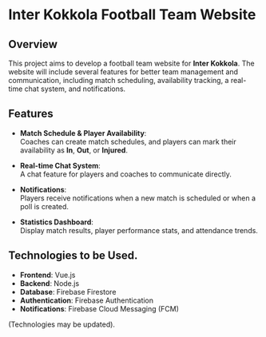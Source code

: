 # Inter Kokkola Football Team Website

## Overview

This project aims to develop a football team website for **Inter Kokkola**. The website will include several features for better team management and communication, including match scheduling, availability tracking, a real-time chat system, and notifications.

## Features

- **Match Schedule & Player Availability**:\
  Coaches can create match schedules, and players can mark their availability as **In**, **Out**, or **Injured**.

- **Real-time Chat System**:\
  A chat feature for players and coaches to communicate directly.

- **Notifications**:\
  Players receive notifications when a new match is scheduled or when a poll is created.

- **Statistics Dashboard**:\
  Display match results, player performance stats, and attendance trends.

## Technologies to be Used.

- **Frontend**: Vue.js
- **Backend**: Node.js
- **Database**: Firebase Firestore
- **Authentication**: Firebase Authentication
- **Notifications**: Firebase Cloud Messaging (FCM)

(Technologies may be updated).
